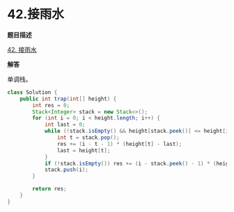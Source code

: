 # 42.接雨水

**题目描述**

[42. 接雨水](https://leetcode-cn.com/problems/trapping-rain-water/)

**解答**

单调栈。

```java
class Solution {
    public int trap(int[] height) {
        int res = 0;
        Stack<Integer> stack = new Stack<>();
        for (int i = 0; i < height.length; i++) {
            int last = 0;
            while (!stack.isEmpty() && height[stack.peek()] <= height[i]) {
                int t = stack.pop();
                res += (i - t - 1) * (height[t] - last);
                last = height[t];
            }
            if (!stack.isEmpty()) res += (i - stack.peek() - 1) * (height[i] - last);
            stack.push(i);
        }

        return res;
    }
}
```